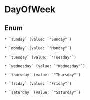 
# DayOfWeek

## Enum


    * `sunday` (value: `"Sunday"`)

    * `monday` (value: `"Monday"`)

    * `tuesday` (value: `"Tuesday"`)

    * `wednesday` (value: `"Wednesday"`)

    * `thursday` (value: `"Thursday"`)

    * `friday` (value: `"Friday"`)

    * `saturday` (value: `"Saturday"`)



